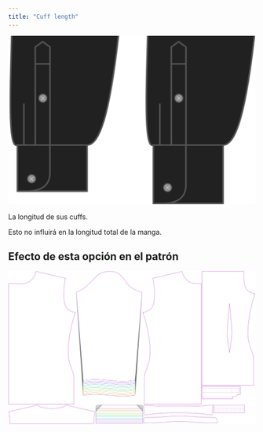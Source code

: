 ```yaml
---
title: "Cuff length"
---
```


![Longitud del puño](cufflength.svg)

La longitud de sus cuffs.

<Note>

Esto no influirá en la longitud total de la manga.

</Note>

## Efecto de esta opción en el patrón

![Esta imagen muestra el efecto de esta opción superponiendo varias variantes que tienen un valor diferente para esta opción](simon_cufflength_sample.svg "Effect of this option on the pattern")
